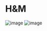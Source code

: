 # H&M
![image](https://user-images.githubusercontent.com/113235547/213277581-e438f2ba-ba5b-4e24-9f0d-ad43aa319d13.png)
![image](https://user-images.githubusercontent.com/113235547/213277648-0ac6c8a3-9066-4115-b222-36c0905cbaef.png)
